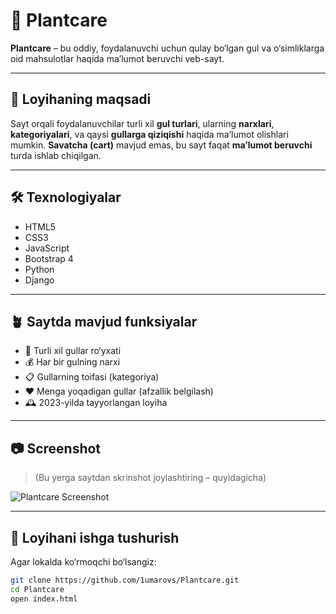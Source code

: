 # 🌿 Plantcare

**Plantcare** – bu oddiy, foydalanuvchi uchun qulay bo‘lgan gul va o‘simliklarga oid mahsulotlar haqida ma’lumot beruvchi veb-sayt.

---

## 📌 Loyihaning maqsadi

Sayt orqali foydalanuvchilar turli xil **gul turlari**, ularning **narxlari**, **kategoriyalari**, va qaysi **gullarga qiziqishi** haqida ma’lumot olishlari mumkin. **Savatcha (cart)** mavjud emas, bu sayt faqat **ma’lumot beruvchi** turda ishlab chiqilgan.

---

## 🛠 Texnologiyalar

- HTML5
- CSS3
- JavaScript
- Bootstrap 4
- Python
- Django

---

## 🪴 Saytda mavjud funksiyalar

- 🌼 Turli xil gullar ro‘yxati
- 💰 Har bir gulning narxi
- 📋 Gullarning toifasi (kategoriya)
- ❤️ Menga yoqadigan gullar (afzallik belgilash)
- 🕰 2023-yilda tayyorlangan loyiha

---

## 📷 Screenshot

> (Bu yerga saytdan skrinshot joylashtiring – quyidagicha)

![Plantcare Screenshot](assets/plantcare-home.png)

---

## 🚀 Loyihani ishga tushurish

Agar lokalda ko‘rmoqchi bo‘lsangiz:

```bash
git clone https://github.com/1umarovs/Plantcare.git
cd Plantcare
open index.html
